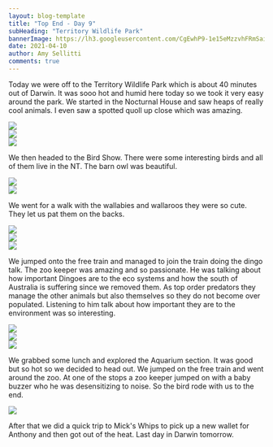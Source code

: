 ```yaml
---
layout: blog-template
title: "Top End - Day 9"
subHeading: "Territory Wildlife Park"
bannerImage: https://lh3.googleusercontent.com/CgEwhP9-1e15eMzzvhFRmSai1c0p5HhmxvGzUlU2K9fk-Z_p2w6XyioEc8__ncuW-hXDp0n7_RMGB6MgqJCUvy5KD4d29MtKNdLyAzHaAXGvtOGM_QLvTWYwpIGnkXD2w7i4LocSmlY=w2400
date: 2021-04-10
author: Amy Sellitti
comments: true
---
```


Today we were off to the Territory Wildlife Park which is about 40 minutes out of Darwin. It was sooo hot and humid here today so we took it very easy around the park. We started in the Nocturnal House and saw heaps of really cool animals. I even saw a spotted quoll up close which was amazing. 

<div class="center-image"><img src="https://lh3.googleusercontent.com/0zO3XezEFL1miA5YkfVj5uRBQf7CcCgjOwPbABz-yFXLcv_G4rRt8KkcPp9E1gzDQaMFeFIEZSrztq6rYserJHOyiZKk7q3RfSOmLYU6yxtH6JM7189pYphnOZW1ZUheHiG0jmZVBuM=w2400" /></div>
<div class="center-image"><img src="https://lh3.googleusercontent.com/IZW8V1cCgp2dvpec4L0o9D_tHTTxxh69S4VSYygp44fP8S1GMocLiVVUDzscKmp0wGwsbyTVdWKv-c1oML3hY7ctsI_FMtKRVTeVGvfhSDZXFEPx5AwP0O56XGCSBCj7uJsIzCO1MHc=w2400" /></div>
<div class="center-image"><img src="https://lh3.googleusercontent.com/uOajWhMxgJeZQAfG4GG2oILCPm7RnHzuMtcPfIekKAgpZQBEBuSwTundTXf9EQ-2UK77LkI6MyBlJxBX_dxkWd6cxEZvO59NpfVY0EBDWRIg6lbHj8P1ccWADti1zmtCunmJPdTsITM=w2400" /></div>

We then headed to the Bird Show. There were some interesting birds and all of them live in the NT. The barn owl was beautiful. 

<div class="center-image"><img src="https://lh3.googleusercontent.com/3Qp_eN-dqoyHYDXyzETP6d42xMaJWq_KjQ14eDWPpTk4aieOl_QsBp4DFADahBXitTA_mY3deALLwIjHVv19hLPOLKV3eV9A1g0TdajY46efD4I-nEfy3Il5Wx_uo6B1VEC7ZTl3GC4=w2400" /></div>
<div class="center-image"><img src="https://lh3.googleusercontent.com/jhqMmXxRaM8nFO55bc5ud8caFpTJpWmqa4T59AyE3lt9KnxlV0sAa12Ks8hdm6ec1NRhh2B8-uoBPlFaMsBSXukipf2Apw9GlaTHTQFrhMaFF372Ny6h_GUv-VpRmvmxuU-M4RA2ZgI=w2400" /></div>

We went for a walk with the wallabies and wallaroos they were so cute. They let us pat them on the backs.

<div class="center-image"><img src="https://lh3.googleusercontent.com/qZHELXqKbqIZQN32u8xE_pVTjnZbMzcT-zkoy8mIWxpVLJ-AdsReBjBqoKmamMVnrwyHrCq-Dzfp3nmV5VYlCDUZFnBfT_u1hCStQC17IU_pFPLzk5fhZEwji3zpCzLQgSJ-Zv526Yg=w2400" /></div>
<div class="center-image"><img src="https://lh3.googleusercontent.com/pJRJjUiZOkN1xCeXnhM2qYTpJxbmvNKW0IxrY2MhVo_cSPQDzoiuYcnchMrOzu-2yDek-ue53ZLsaHVn19LmJnJmES32BsxKTMNUht1Hx6V9kPbD2ueRg6E2P5ni7e44wdc8LxI3PHc=w2400" /></div>
<div class="center-image"><img src="https://lh3.googleusercontent.com/URaKj5eKxFh0L1-8hwlANp7vvK0Ipwe66igCqgqLk02nz9coqvBFvuJzUYRa-L7wFDINx4GRt_W_aOyvY4_uliMuKEBbrbRyazKN_OacuRffLJuZ5No9NlMgd4wbL1i_Las1kWHrHlk=w2400" /></div>

We jumped onto the free train and managed to join the train doing the dingo talk. The zoo keeper was amazing and so passionate. He was talking about how important Dingoes are to the eco systems and how the south of Australia is suffering since we removed them. As top order predators they manage the other animals but also themselves so they do not become over populated. Listening to him talk about how important they are to the environment was so interesting.

<div class="center-image"><img src="https://lh3.googleusercontent.com/IyokXJAUUlZ3k475an6VpRyuwZwBSzKhFW_3wpEtzjOA_nYTpBOdzKVxSCyL6kergIvW9xHOI8OWSkKVq_8Zk3n9MlFi_kQos-ZCKKCMSioFVxwqxrmQFVQTWvH21-xLKbGvogVWymk=w2400" /></div>
<div class="center-image"><img src="https://lh3.googleusercontent.com/pkEluH-3F1ix0SZp8fSDz6ixOAvdcPJwDp50_1re72hm8Q-2jMt-trXLrtQVeDcxLynC3TqtrQ4uqVoaoIvFQ2YEp5r1_B8F2s8FP4vzQb_WDiJ74qNNgkqCsg0xyaFelTFDVwjiO3Q=w2400" /></div>
<div class="center-image"><img src="https://lh3.googleusercontent.com/CgEwhP9-1e15eMzzvhFRmSai1c0p5HhmxvGzUlU2K9fk-Z_p2w6XyioEc8__ncuW-hXDp0n7_RMGB6MgqJCUvy5KD4d29MtKNdLyAzHaAXGvtOGM_QLvTWYwpIGnkXD2w7i4LocSmlY=w2400" /></div>

We grabbed some lunch and explored the Aquarium section. It was good but so hot so we decided to head out. We jumped on the free train and went around the zoo. At one of the stops a zoo keeper jumped on with a baby buzzer who he was desensitizing to noise. So the bird rode with us to the end. 

<div class="center-image"><img src="https://lh3.googleusercontent.com/trjD9CzYc3PEpaNA1zqhRhTofpBnjI5OIjl5ejBQtLpeLgulpp67Lg7hwweB9oOeECXKRRYdvYesj_V2NSXD2dZHohJ1Rkc3jKm0PruYGajRF6BCNkrludsXnjAN1MfcRLRZAMWsLfU=w2400" /></div>

After that we did a quick trip to Mick's Whips to pick up a new wallet for Anthony and then got out of the heat. Last day in Darwin tomorrow.
